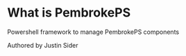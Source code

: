 # What is PembrokePS

Powershell framework to manage PembrokePS components

Authored by Justin Sider
